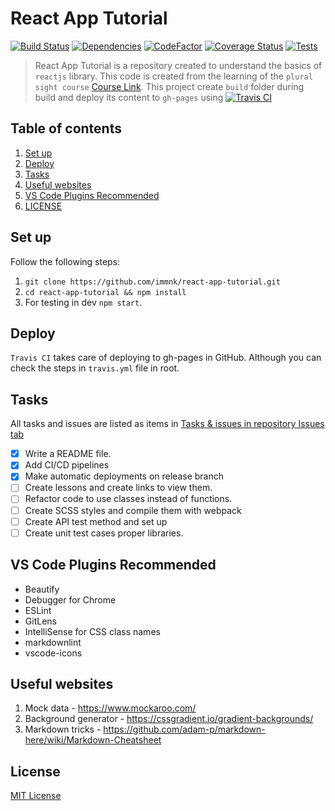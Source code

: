 # React App Tutorial

[![Build Status](https://travis-ci.com/immnk/react-app-tutorial.svg?branch=master)](https://travis-ci.com/immnk/react-app-tutorial) [![Dependencies](https://david-dm.org/immnk/react-app-tutorial.svg)](https://david-dm.org/) [![CodeFactor](https://www.codefactor.io/repository/github/immnk/react-app-tutorial/badge)](https://www.codefactor.io/repository/github/immnk/react-app-tutorial) [![Coverage Status](https://coveralls.io/repos/github/immnk/react-app-tutorial/badge.svg?branch=master)](https://coveralls.io/github/immnk/react-app-tutorial?branch=master) [![Tests](https://img.shields.io/badge/tests-not%20covered-red.svg)](https://github.com/immnk/react-app-tutorial/issues/)

> React App Tutorial is a repository created to understand the basics of `reactjs` library. This code is created from the learning of the `plural sight course` [Course Link](https://app.pluralsight.com/player?course=react-js-getting-started&author=samer-buna&name=react-js-getting-started-m2&clip=0&mode=live). This project create `build` folder during build and deploy its content to `gh-pages` using [![Travis CI](https://img.shields.io/badge/travis%20ci-enabled-brightgreen.svg)](https://travis-ci.com/immnk/react-app-tutorial)

## Table of contents

1. [Set up](#set-up)
2. [Deploy](#deploy)
3. [Tasks](#tasks)
4. [Useful websites](#useful-websites)
5. [VS Code Plugins Recommended](#vs-code-plugins-recommended)
6. [LICENSE](#license)

## Set up

Follow the following steps:

1. `git clone https://github.com/immnk/react-app-tutorial.git`
2. `cd react-app-tutorial && npm install`
3. For testing in dev `npm start`.

## Deploy

`Travis CI` takes care of deploying to gh-pages in GitHub. Although you can check the steps in `travis.yml` file in root.

## Tasks

All tasks and issues are listed as items in [Tasks & issues in repository Issues tab](https://github.com/immnk/react-app-tutorial/issues)

- [x] Write a README file.
- [x] Add CI/CD pipelines
- [x] Make automatic deployments on release branch
- [ ] Create lessons and create links to view them.
- [ ] Refactor code to use classes instead of functions.
- [ ] Create SCSS styles and compile them with webpack
- [ ] Create API test method and set up
- [ ] Create unit test cases proper libraries.

## VS Code Plugins Recommended

- Beautify
- Debugger for Chrome
- ESLint
- GitLens
- IntelliSense for CSS class names
- markdownlint
- vscode-icons

## Useful websites

1. Mock data - https://www.mockaroo.com/
2. Background generator - https://cssgradient.io/gradient-backgrounds/
3. Markdown tricks - https://github.com/adam-p/markdown-here/wiki/Markdown-Cheatsheet

## License

[MIT License](https://github.com/immnk/react-app-tutorial/blob/master/LICENSE)